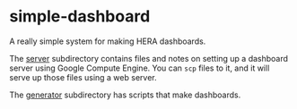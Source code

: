 # simple-dashboard

A really simple system for making HERA dashboards.

The [server](server/README.md) subdirectory contains files and notes on
setting up a dashboard server using Google Compute Engine. You can `scp` files
to it, and it will serve up those files using a web server.

The [generator](generator/) subdirectory has scripts that make dashboards.
